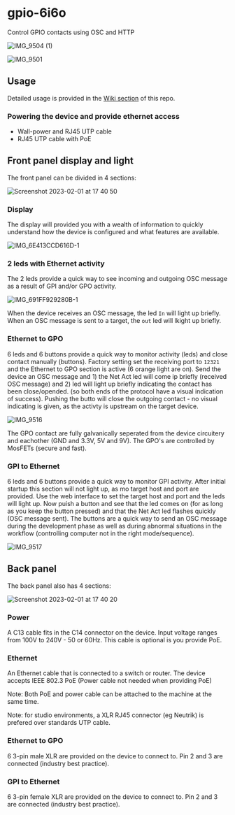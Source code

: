 # gpio-6i6o
Control GPIO contacts using OSC and HTTP 

![IMG_9504 (1)](https://user-images.githubusercontent.com/4082369/216039710-d4e9fe6b-587a-4e89-9845-d255ac66a2d5.png)

![IMG_9501](https://user-images.githubusercontent.com/4082369/216042669-64576b54-bfaf-493e-8c04-f25c57fcc1af.png)

## Usage

Detailed usage is provided in the [Wiki section](https://github.com/bzzrs/gpio-6i6o/wiki) of this repo.

### Powering the device and provide ethernet access
- Wall-power and RJ45 UTP cable
- RJ45 UTP cable with PoE

## Front panel display and light

The front panel can be divided in 4 sections:

![Screenshot 2023-02-01 at 17 40 50](https://user-images.githubusercontent.com/4082369/216106594-a4b49f83-6bb7-4796-8993-b4a4a0fa1b8b.png)

### Display
The display will provided you with a wealth of information to quickly understand how the device is configured and what features are available.

![IMG_6E413CCD616D-1](https://user-images.githubusercontent.com/4082369/216108149-1dbafc11-4851-4e7d-a21b-c00084810167.jpeg)


### 2 leds with Ethernet activity
The 2 leds provide a quick way to see incoming and outgoing OSC message as a result of GPI and/or GPO activity.

![IMG_691FF929280B-1](https://user-images.githubusercontent.com/4082369/216108427-b779bebd-57a7-4292-a4c8-2b2641c827c2.jpeg)

When the device receives an OSC message, the led `In` will light up briefly. When an OSC message is sent to a target, the `out` led will lkight up briefly.

### Ethernet to GPO
6 leds and 6 buttons provide a quick way to monitor activity (leds) and close contact manually (buttons). Factory setting set the receiving port to `12321` and the Ethernet to GPO section is active (6 orange light are on). Send the device an OSC message and 1) the Net Act led will come ip briefly (received OSC message) and 2) led will light up briefly indicating the contact has been close/opended. (so both ends of the protocol have a visual indication of success). Pushing the butto will close the outgoing contact - no visual indicating is given, as the activty is upstream on the target device.

![IMG_9516](https://user-images.githubusercontent.com/4082369/216108985-221e52b0-58c7-4cb2-a214-756665b23f15.JPG)

The GPO contact are fully galvanically seperated from the device circuitery and eachother (GND and 3.3V, 5V and 9V). The GPO's are controlled by MosFETs (secure and fast).

### GPI to Ethernet
6 leds and 6 buttons provide a quick way to monitor GPI activity. After initial startup this section will not light up, as mo target host and port are provided. Use the web interface to set the target host and port and the leds will light up. Now puish a button and see that the led comes on (for as long as you keep the button pressed) and that the Net Act led flashes quickly (OSC message sent). The buttons are a quick way to send an OSC message during the development phase as well as during abnormal situations in the workflow (controlling computer not in the right mode/sequence).

![IMG_9517](https://user-images.githubusercontent.com/4082369/216109362-29bd4616-1ec3-4f1c-824f-809ac6792cf8.JPG)

## Back panel 

The back panel also has 4 sections:

![Screenshot 2023-02-01 at 17 40 20](https://user-images.githubusercontent.com/4082369/216106634-14be14a9-797d-4ff0-a67b-2ac117dc83bc.png)

### Power
A C13 cable fits in the C14 connector on the device. Input voltage ranges from 100V to 240V - 50 or 60Hz.
This cable is optional is you provide PoE.

### Ethernet
An Ethernet cable that is connected to a switch or router.
The device accepts IEEE 802.3 PoE (Power cable not needed when providing PoE)

Note: Both PoE and power cable can be attached to the machine at the same time.

Note: for studio environments, a XLR RJ45 connector (eg Neutrik) is prefered over standards UTP cable.

### Ethernet to GPO

6 3-pin male XLR are provided on the device to connect to. Pin 2 and 3 are connected (industry best practice).

### GPI to Ethernet

6 3-pin female XLR are provided on the device to connect to. Pin 2 and 3 are connected (industry best practice).
